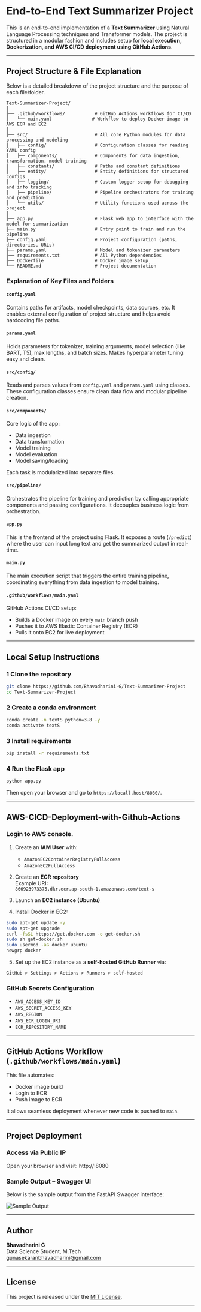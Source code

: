 #  End-to-End Text Summarizer Project

This is an end-to-end implementation of a **Text Summarizer** using Natural Language Processing techniques and Transformer models. The project is structured in a modular fashion and includes setup for **local execution, Dockerization, and AWS CI/CD deployment using GitHub Actions**.

---

##  Project Structure & File Explanation

Below is a detailed breakdown of the project structure and the purpose of each file/folder. 

```
Text-Summarizer-Project/
│
├── .github/workflows/           # GitHub Actions workflows for CI/CD
│   └── main.yaml               # Workflow to deploy Docker image to AWS ECR and EC2
│
├── src/                         # All core Python modules for data processing and modeling
│   ├── config/                  # Configuration classes for reading YAML config
│   ├── components/              # Components for data ingestion, transformation, model training
│   ├── constants/               # Paths and constant definitions
│   ├── entity/                  # Entity definitions for structured configs
│   ├── logging/                 # Custom logger setup for debugging and info tracking
│   ├── pipeline/                # Pipeline orchestrators for training and prediction
│   └── utils/                   # Utility functions used across the project
│
├── app.py                       # Flask web app to interface with the model for summarization
├── main.py                      # Entry point to train and run the pipeline
├── config.yaml                  # Project configuration (paths, directories, URLs)
├── params.yaml                  # Model and tokenizer parameters
├── requirements.txt             # All Python dependencies
├── Dockerfile                   # Docker image setup
└── README.md                    # Project documentation
```

###  Explanation of Key Files and Folders

####  `config.yaml`
Contains paths for artifacts, model checkpoints, data sources, etc. It enables external configuration of project structure and helps avoid hardcoding file paths.

####  `params.yaml`
Holds parameters for tokenizer, training arguments, model selection (like BART, T5), max lengths, and batch sizes. Makes hyperparameter tuning easy and clean.

####  `src/config/`
Reads and parses values from `config.yaml` and `params.yaml` using classes. These configuration classes ensure clean data flow and modular pipeline creation.

#### `src/components/`
Core logic of the app:
- Data ingestion
- Data transformation
- Model training
- Model evaluation
- Model saving/loading

Each task is modularized into separate files.

####  `src/pipeline/`
Orchestrates the pipeline for training and prediction by calling appropriate components and passing configurations. It decouples business logic from orchestration.

####  `app.py`
This is the frontend of the project using Flask. It exposes a route (`/predict`) where the user can input long text and get the summarized output in real-time.

####  `main.py`
The main execution script that triggers the entire training pipeline, coordinating everything from data ingestion to model training.

####  `.github/workflows/main.yaml`
GitHub Actions CI/CD setup:
- Builds a Docker image on every `main` branch push
- Pushes it to AWS Elastic Container Registry (ECR)
- Pulls it onto EC2 for live deployment

---

##  Local Setup Instructions

### 1️ Clone the repository

```bash
git clone https://github.com/Bhavadharini-G/Text-Summarizer-Project
cd Text-Summarizer-Project
```

### 2️ Create a conda environment

```bash
conda create -n textS python=3.8 -y
conda activate textS
```

### 3️ Install requirements

```bash
pip install -r requirements.txt
```

### 4️ Run the Flask app

```bash
python app.py
```

Then open your browser and go to `https://locall.host/8080/`.

---



## AWS-CICD-Deployment-with-Github-Actions

### Login to AWS console.

1. Create an **IAM User** with:
   - `AmazonEC2ContainerRegistryFullAccess`
   - `AmazonEC2FullAccess`

2. Create an **ECR repository**  
   Example URI:  
   `866923973375.dkr.ecr.ap-south-1.amazonaws.com/text-s`

3. Launch an **EC2 instance (Ubuntu)**

4. Install Docker in EC2:

```bash
sudo apt-get update -y
sudo apt-get upgrade
curl -fsSL https://get.docker.com -o get-docker.sh
sudo sh get-docker.sh
sudo usermod -aG docker ubuntu
newgrp docker
```

5. Set up the EC2 instance as a **self-hosted GitHub Runner** via:
```
GitHub > Settings > Actions > Runners > self-hosted 
```

### GitHub Secrets Configuration

- `AWS_ACCESS_KEY_ID`
- `AWS_SECRET_ACCESS_KEY`
- `AWS_REGION`
- `AWS_ECR_LOGIN_URI`
- `ECR_REPOSITORY_NAME`

---

##  GitHub Actions Workflow (`.github/workflows/main.yaml`)

This file automates:
- Docker image build
- Login to ECR
- Push image to ECR

It allows seamless deployment whenever new code is pushed to `main`.

---
## Project Deployment
### Access via Public IP

Open your browser and visit: http://<your-ec2-public-ip>:8080

### Sample Output – Swagger UI

Below is the sample output from the FastAPI Swagger interface:

![Sample Output](assets/Sample_output.png)


---

##  Author

**Bhavadharini G**  
Data Science Student, M.Tech  
gunasekaranbhavadharini@gmail.com  

---

##  License

This project is released under the [MIT License](LICENSE).

---
